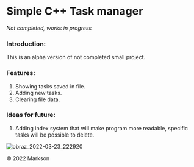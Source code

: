 
# Simple C++ Task manager
   *Not completed, works in progress* 

### Introduction:
   This is an alpha version of not completed small project.
   

### Features:
  1. Showing tasks saved in file.
  2. Adding new tasks.
  3. Clearing file data.

### Ideas for future:
  1. Adding index system that will make program more readable, specific tasks will be possible to delete.
  
![obraz_2022-03-23_222920](https://user-images.githubusercontent.com/88060437/159798945-8a74813f-a2f8-4919-b6ce-eb4ec9b87715.png)

© 2022 Markson
